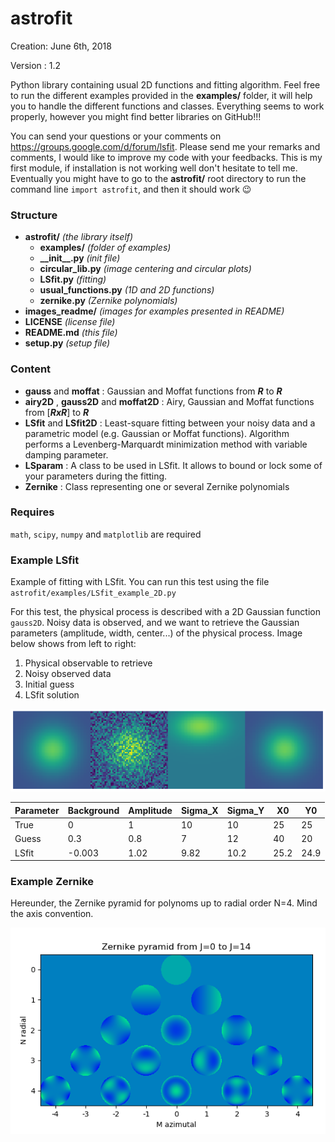 # astrofit
Creation: June 6th, 2018

Version : 1.2

Python library containing usual 2D functions and fitting algorithm. Feel free to run the different examples provided in the **examples/** folder, it will help you to handle the different functions and classes. Everything seems to work properly, however you might find better libraries on GitHub!!!

You can send your questions or your comments on https://groups.google.com/d/forum/lsfit. Please send me your remarks and comments, I would like to improve my code with your feedbacks. This is my first module, if installation is not working well don't hesitate to tell me. Eventually you might have to go to the **astrofit/** root directory to run the command line `import astrofit`, and then it should work 😉

### Structure
* **astrofit/** _(the library itself)_
  * **examples/** _(folder of examples)_
  * **\_\_init\_\_.py** _(init file)_
  * **circular_lib.py**  _(image centering and circular plots)_
  * **LSfit.py** _(fitting)_
  * **usual_functions.py** _(1D and 2D functions)_
  * **zernike.py** _(Zernike polynomials)_
* **images_readme/** _(images for examples presented in README)_
* **LICENSE** _(license file)_
* **README.md** _(this file)_
* **setup.py** _(setup file)_

### Content
* **gauss** and **moffat** : Gaussian and Moffat functions from **_R_** to **_R_**
* **airy2D** , **gauss2D** and **moffat2D** : Airy, Gaussian and Moffat functions from [**_RxR_**] to **_R_**
* **LSfit** and **LSfit2D** : Least-square fitting between your noisy data and a parametric model (e.g. Gaussian or Moffat functions). Algorithm performs a Levenberg-Marquardt minimization method with variable damping parameter.
* **LSparam** : A class to be used in LSfit. It allows to bound or lock some of your parameters during the fitting. 
* **Zernike** : Class representing one or several Zernike polynomials

### Requires
`math`, `scipy`, `numpy` and `matplotlib` are required

### Example LSfit
Example of fitting with LSfit. You can run this test using the file `astrofit/examples/LSfit_example_2D.py`

For this test, the physical process is described with a 2D Gaussian function `gauss2D`. Noisy data is observed, and we want to retrieve the Gaussian parameters (amplitude, width, center...) of the physical process. Image below shows from left to right:
1. Physical observable to retrieve
2. Noisy observed data
3. Initial guess
4. LSfit solution

![alt text](images_readme/image_exemple_LSfit2D_small.png)

Parameter | Background | Amplitude | Sigma_X | Sigma_Y | X0 | Y0 
 --- | --- | --- | --- |--- |--- |--- 
True | 0 | 1 | 10 | 10 | 25 | 25 
Guess | 0.3 | 0.8 | 7 | 12 | 40 | 20 
LSfit | -0.003 | 1.02 | 9.82 | 10.2 | 25.2 | 24.9 

### Example Zernike

Hereunder, the Zernike pyramid for polynoms up to radial order N=4. Mind the axis convention.

![alt text](images_readme/image_exemple_zernike.png)
